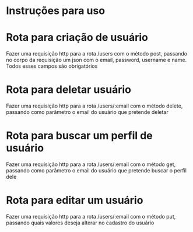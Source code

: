 # Instruções para uso

# Rota para criação de usuário
Fazer uma requisição http para a rota /users com o método post, passando no corpo da requisição um json com o email, password, username e name. Todos esses campos são obrigatórios

# Rota para deletar usuário
Fazer uma requisição http para a rota /users/:email com o método delete, passando como parâmetro o email do usuário que pretende deletar

# Rota para buscar um perfil de usuário
Fazer uma requisição http para a rota /users/:email com o método get, passando como parâmetro o email do usuário que pretende buscar o perfil dele

# Rota para editar um usuário
Fazer uma requisição http para a rota /users/:email com o método put, passando quais valores deseja alterar no cadastro do usuário